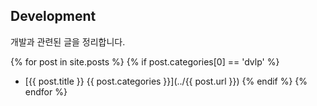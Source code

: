 ## Development
개발과 관련된 글을 정리합니다.

{% for post in site.posts %}
{% if post.categories[0] == 'dvlp' %}
- [{{ post.title }} {{ post.categories }}](../{{ post.url }})
{% endif %}
{% endfor %}
